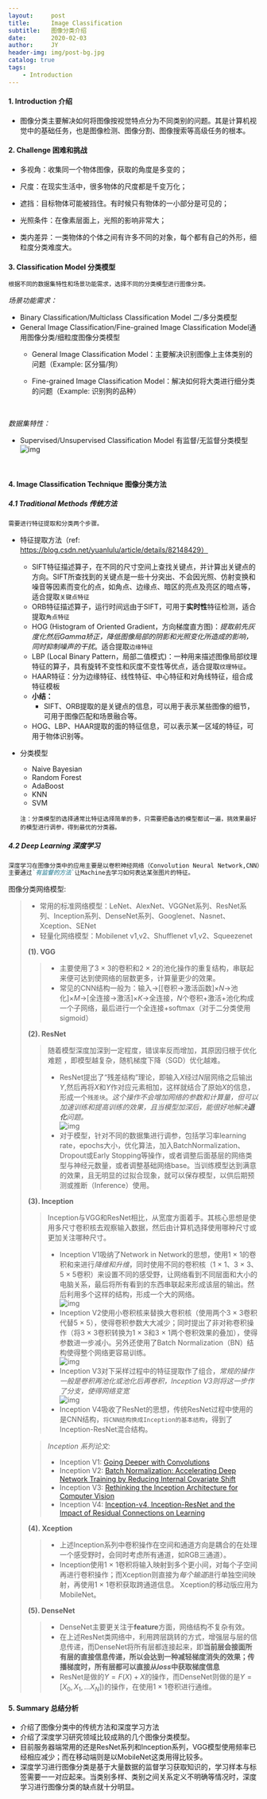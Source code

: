 ```yaml
---
layout:     post
title:      Image Classification 
subtitle:   图像分类介绍
date:       2020-02-03
author:     JY
header-img: img/post-bg.jpg
catalog: true
tags:
    - Introduction
---
```


#### 1.  Introduction 介绍
  - 图像分类主要解决如何将图像按视觉特点分为不同类别的问题。其是计算机视觉中的基础任务，也是图像检测、图像分割、图像搜索等高级任务的根本。
    
    
#### 2.  Challenge 困难和挑战

  - 多视角：收集同一个物体图像，获取的角度是多变的；
    
  - 尺度：在现实生活中，很多物体的尺度都是千变万化；
    
  - 遮挡：目标物体可能被挡住。有时候只有物体的一小部分是可见的；
    
  - 光照条件：在像素层面上，光照的影响非常大；
    
  - 类内差异：一类物体的个体之间有许多不同的对象，每个都有自己的外形，细粒度分类难度大。

    
#### 3. Classification Model 分类模型

  ```markdown
  根据不同的数据集特性和场景功能需求，选择不同的分类模型进行图像分类。
  ```

  *场景功能需求：*
     
  - Binary Classification/Multiclass Classification Model 二/多分类模型
  - General Image Classification/Fine-grained Image Classification Model通用图像分类/细粒度图像分类模型
    - General Image Classification Model：主要解决识别图像上主体类别的问题（Example: 区分猫/狗）
    
    - Fine-grained Image Classification Model：解决如何将大类进行细分类的问题（Example: 识别狗的品种） 
      
      ​    
    

  *数据集特性：*   
     
  -  Supervised/Unsupervised Classification Model 有监督/无监督分类模型
     ![img](https://github.com/ZJU-CVs/zju-cvs.github.io/raw/master/img/picture/classification.jpg)  

​    


#### 4.  Image Classification Technique 图像分类方法 
#####   4.1 Traditional Methods 传统方法        

  ```markdown
  需要进行特征提取和分类两个步骤。
  ```
  - 特征提取方法（ref: https://blog.csdn.net/yuanlulu/article/details/82148429）
    - SIFT特征描述算子，在不同的尺寸空间上查找关键点，并计算出关键点的方向。SIFT所查找到的关键点是一些十分突出、不会因光照、仿射变换和噪音等因素而变化的点，如角点、边缘点、暗区的亮点及亮区的暗点等，适合提取`关键点特征`
    - ORB特征描述算子，运行时间远由于SIFT，可用于**实时性**特征检测，适合提取`角点特征`
    - HOG (Histogram of Oriented Gradient，方向梯度直方图)：*提取前先灰度化然后Gamma矫正，降低图像局部的阴影和光照变化所造成的影响，同时抑制噪声的干扰*。适合提取`边缘特征`
    - LBP (Local Binary Pattern，局部二值模式)：一种用来描述图像局部纹理特征的算子，具有旋转不变性和灰度不变性等优点，适合提取`纹理特征`。
    - HAAR特征：分为边缘特征、线性特征、中心特征和对角线特征，组合成特征模板
    - **小结：** 
         - SIFT、ORB提取的是关键点的信息，可以用于表示某些图像的细节，可用于图像匹配和场景融合等。
    - HOG、LBP、HAAR提取的面的特征信息，可以表示某一区域的特征，可用于物体识别等。
         
         
    
  - 分类模型
    - Naive Bayesian 
    - Random Forest
    - AdaBoost
    - KNN
    - SVM

     `注：分类模型的选择通常比特征选择简单的多，只需要把备选的模型都试一遍，挑效果最好的模型进行调参，得到最优的分类器。`

#####   **4.2 Deep Learning 深度学习**

  ```markdown
  深度学习在图像分类中的应用主要是以卷积神经网络（Convolution Neural Network,CNN）为代表，
  主要通过`有监督的方法`让Machine去学习如何表达某张图片的特征。
  ```

  图像分类网络模型:   
  > - 常用的标准网络模型：LeNet、AlexNet、VGGNet系列、ResNet系列、Inception系列、DenseNet系列、Googlenet、Nasnet、Xception、SENet  
  > - 轻量化网络模型：Mobilenet v1,v2、Shufflenet v1,v2、Squeezenet           
  >
  > **(1). VGG**           
  >> - 主要使用了3 $\times$ 3的卷积和2 $\times$ 2的池化操作的重复结构，串联起来便可达到使网络的层数更多，计算量更少的效果。
  >> - 常见的CNN结构一般为：输入$\to$[[卷积$\to$激活函数]$\times N \to$池化]$\times M \to$[全连接$\to$激活]$\times K \to$全连接，$N$个卷积+激活+池化构成一个子网络，最后进行一个全连接+softmax（对于二分类使用sigmoid）  
  > 
  > **(2). ResNet**
  >> 随着模型深度加深到一定程度，错误率反而增加，其原因归根于优化难题 ，即模型越复杂，随机梯度下降（SGD）优化越难。
  >> - ResNet提出了“残差结构”理论，即输入$X$经过$N$层网络之后输出$Y$,然后再将$X$和$Y$作对应元素相加，这样就结合了原始$X$的信息，形成一个`残差块`。*这个操作不会增加网络的参数和计算量，但可以加速训练和提高训练的效果，且当模型加深后，能很好地解决**退化**问题。*    
  >>![img](https://github.com/ZJU-CVs/zju-cvs.github.io/raw/master/img/picture/ResNet.png)       
  >> - 对于模型，针对不同的数据集进行调参，包括学习率learning rate，epochs大小，优化算法，加入BatchNormalization、Dropout或Early Stopping等操作，或者调整后面基层的网络类型与神经元数量，或者调整基础网络base。当训练模型达到满意的效果，且无明显的过拟合现象，就可以保存模型，以供后期预测或推断（Inference）使用。
  >
  > **(3). Inception**   
  >> Inception与VGG和ResNet相比，从宽度方面着手。其核心思想是使用多尺寸卷积核去观察输入数据，然后由计算机选择使用哪种尺寸或更加关注哪种尺寸。    
  >> - Inception V1吸纳了Network in Network的思想，使用1 $\times$ 1的卷积和来进行*降维和升维*，同时使用不同的卷积核（1 $\times$ 1、3 $\times$ 3、5 $\times$ 5卷积）来设置不同的感受野，让网络看到不同层面和大小的电脑关系，最后将所有看到的东西串联起来形成该层的输出。然后利用多个这样的结构，形成一个大的网络。       
  >> ![img](https://github.com/ZJU-CVs/zju-cvs.github.io/raw/master/img/picture/InceptionV1.png)   
  >> - Inception V2使用小卷积核来替换大卷积核（使用两个3 $\times$ 3卷积代替5 $\times$ 5），使得卷积参数大大减少；同时提出了非对称卷积操作（将3 $\times$ 3卷积转换为1 $\times$ 3和3 $\times$ 1两个卷积效果的叠加），使得参数进一步减小。另外还使用了Batch Normalization（BN）结构使得整个网络更容易训练。     
  >> ![img](https://github.com/ZJU-CVs/zju-cvs.github.io/raw/master/img/picture/InceptionV2.png)   
  >> - Inception V3对下采样过程中的特征提取作了组合，*常规的操作一般是卷积再池化或池化后再卷积，Inception V3则将这一步作了分支，使得网络变宽*  
  >>![img](https://github.com/ZJU-CVs/zju-cvs.github.io/raw/master/img/picture/InceptionV3.png)         
  >> - Inception V4吸收了ResNet的思想，传统ResNet过程中使用的是CNN结构，`将CNN结构换成Inception的基本结构`，得到了Inception-ResNet混合结构。 
  > 
  >> *Inception 系列论文:*  
  >> - Inception V1: [Going Deeper with Convolutions](https://arxiv.org/pdf/1409.4842.pdf)           
  >> - Inception V2: [Batch Normalization: Accelerating Deep Network Training by Reducing Internal Covariate Shift](http://de.arxiv.org/pdf/1502.03167)          
  >> - Inception V3: [Rethinking the Inception Architecture for Computer Vision](https://arxiv.org/pdf/1512.00567.pdf)
  >> - Inception V4: [Inception-v4, Inception-ResNet and the Impact of Residual Connections on Learning](https://arxiv.org/pdf/1602.07261.pdf)
> 
> **(4). Xception** 
>> - 上述Inception系列中卷积操作在空间和通道方向是耦合的在处理一个感受野时，会同时考虑所有通道，如RGB三通道）。   
>> - Inception使用1 $\times$ 1卷积将输入映射到多个更小间，对每个子空间再进行卷积操作；而Xception则直接为*每个输道*进行单独空间映射，再使用1 $\times$ 1卷积获取跨通道信息。 
>> Xception的移动版应用为MobileNet。       
> 
> **(5). DenseNet**
>> - DenseNet主要更关注于**feature**方面，网络结构不复杂有效。  
>> - 在上述ResNet类网络中，利用跨层跳转的方式，增强层与层的信息传递，而DenseNet将所有层都连接起来，即**当前层会接面所有层的直接信息传递，所以会达到一种减轻梯度消失的效果；传播梯度时，所有层都可以直接从$loss$中获取梯度信息**
>> - ResNet是做的$Y=F(X)+X$的操作，而DenseNet则做的是$Y=[X_0,X_1,...X_N])$的操作，在使用1 $\times$ 1卷积进行通维。

#### 5.  Summary 总结分析 
- 介绍了图像分类中的传统方法和深度学习方法
- 介绍了深度学习研究领域比较成熟的几个图像分类模型。
- 目前服务器端常用的还是ResNet系列和Inception系列，VGG模型使用频率已经相应减少；而在移动端则是以MobileNet这类用得比较多。
- 深度学习进行图像分类是基于大量数据的监督学习获取知识的，学习样本与标签需要一一对应起来。当类别多样、类别之间关系定义不明确等情况时，深度学习进行图像分类的缺点就十分明显。
